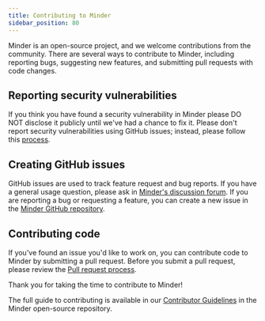 ```yaml
---
title: Contributing to Minder
sidebar_position: 80
---
```


Minder is an open-source project, and we welcome contributions from the
community. There are several ways to contribute to Minder, including reporting
bugs, suggesting new features, and submitting pull requests with code changes.

## Reporting security vulnerabilities

If you think you have found a security vulnerability in Minder please DO NOT
disclose it publicly until we've had a chance to fix it. Please don't report
security vulnerabilities using GitHub issues; instead, please follow this
[process](https://github.com/mindersec/minder/blob/main/SECURITY.md).

## Creating GitHub issues

GitHub issues are used to track feature request and bug reports. If you have a
general usage question, please ask in
[Minder's discussion forum](https://discord.com/invite/RkzVuTp3WK). If you are
reporting a bug or requesting a feature, you can create a new issue in the
[Minder GitHub repository](https://github.com/mindersec/minder/issues).

## Contributing code

If you've found an issue you'd like to work on, you can contribute code to
Minder by submitting a pull request. Before you submit a pull request, please
review the
[Pull request process](https://github.com/mindersec/minder/blob/main/CONTRIBUTING.md#pull-request-process).

Thank you for taking the time to contribute to Minder!

The full guide to contributing is available in our
[Contributor Guidelines](https://github.com/mindersec/minder/blob/main/CONTRIBUTING.md)
in the Minder open-source repository.
